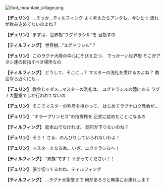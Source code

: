 
![foot_mountain_village.png](../images/backgrounds/foot_mountain_village.png)

**【デュリン】**
…そっか…ティルフィング
よく考えたらアンタも、今ひとつ
流れが飲み込めてないのよね？

**【デュリン】**
まずは、世界樹“ユグドラシル”を
目指すの

**【ティルフィング】**
世界樹…“ユグドラシル”？

**【デュリン】**
このラグナ大陸の中心にそびえ立つ、
でっかーい世界樹
そこがアタシ達の目指すべき場所なの

**【ティルフィング】**
どうして、そこに…？
マスターの洗礼を受けるのよね？
教会なら近くにも…

**【デュリン】**
教会じゃダメ…マスターの洗礼は、
ユグドラシルの麓にある
ラグナ大聖堂でしか行われてないの

**【デュリン】**
そこでマスターの称号を授かって、
はじめてラグナロク教会が…

**【デュリン】**
 “キラープリンセス”の指揮権を
正式に認めたことになるの

**【ティルフィング】**
総本山でなければ、
認可が下りないのね？

**【デュリン】**
そう！
さぁ、のんびりしていられないわよ！

**【デュリン】**
マスターとなる為…
いざ、ユグドラシルへ！

**【ティルフィング】**
“異族”です！
下がってください！！

**【デュリン】**
張り切ってるわね、ティルフィング

**【ティルフィング】**
…ラグナ大聖堂まで
何があろうと無事にお連れします